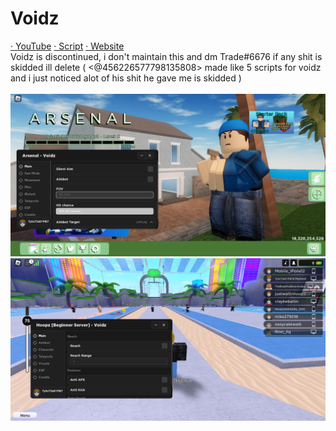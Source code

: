 # Voidz
[· YouTube](https://www.youtube.com/channel/UCvwwKecs9_8dUrihKg-j5Ow)  [· Script](https://raw.githubusercontent.com/RTrade/Voidz/main/other-scripts/Loadstring.lua)  [· Website](https://rtrade.github.io) 
<br>
Voidz is discontinued, i don't maintain this and dm Trade#6676 if any shit is skidded ill delete ( <@456226577798135808> made like 5 scripts for voidz and i just noticed alot of his shit he gave me is skidded )
<br>
<br>
![arsenal](other-scripts/ss/RobloxScreenShot20230204_125239167.png)
<br>
![hoopz](other-scripts/ss/RobloxScreenShot20230204_131925959.png)
<br>

